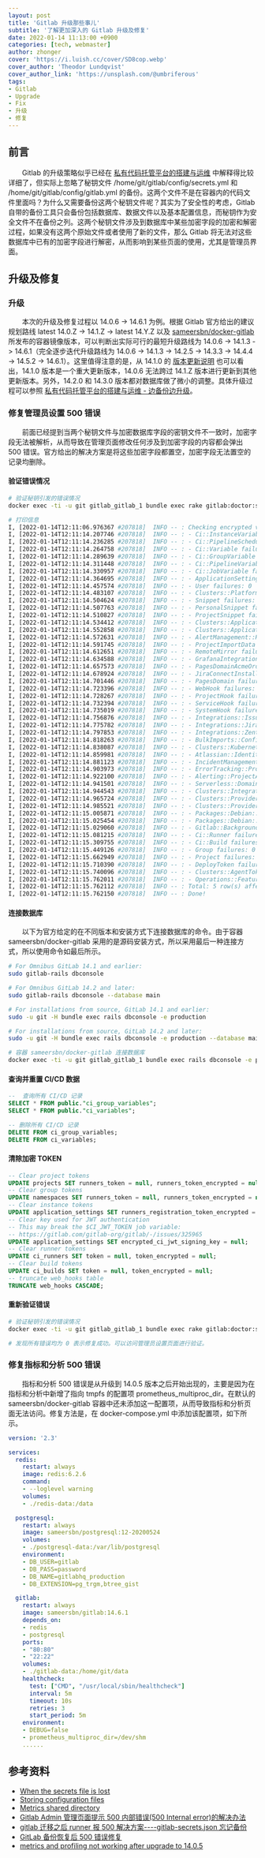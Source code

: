 ```yaml
---
layout: post
title: 'Gitlab 升级那些事儿'
subtitle: '了解更加深入的 Gitlab 升级及修复'
date: 2022-01-14 11:13:00 +0900
categories: [tech, webmaster]
author: zhonger
cover: 'https://i.luish.cc/cover/SD8cop.webp'
cover_author: 'Theodor Lundqvist'
cover_author_link: 'https://unsplash.com/@umbriferous'
tags: 
- Gitlab
- Upgrade
- Fix
- 升级
- 修复
---
```


## 前言

&emsp;&emsp;Gitlab 的升级策略似乎已经在 [私有代码托管平台的搭建与运维](../docker/gitlab.html) 中解释得比较详细了，但实际上忽略了秘钥文件 /home/git/gitlab/config/secrets.yml 和 /home/git/gitlab/config/gitlab.yml 的备份。这两个文件不是在容器内的代码文件里面吗？为什么又需要备份这两个秘钥文件呢？其实为了安全性的考虑，Gitlab 自带的备份工具只会备份包括数据库、数据文件以及基本配置信息，而秘钥作为安全文件不在备份之列。这两个秘钥文件涉及到数据库中某些加密字段的加密和解密过程，如果没有这两个原始文件或者使用了新的文件，那么 Gitlab 将无法对这些数据库中已有的加密字段进行解密，从而影响到某些页面的使用，尤其是管理员界面。

## 升级及修复

### 升级

&emsp;&emsp;本次的升级及修复过程以 14.0.6 -> 14.6.1 为例。根据 Gitlab 官方给出的建议规划路线 latest 14.0.Z -> 14.1.Z -> latest 14.Y.Z 以及 [sameersbn/docker-gitlab](https://github.com/sameersbn/docker-gitlab) 所发布的容器镜像版本，可以判断出实际可行的最短升级路线为 14.0.6 -> 14.1.3 -> 14.6.1（完全逐步迭代升级路线为 14.0.6 -> 14.1.3 -> 14.2.5 -> 14.3.3 -> 14.4.4 -> 14.5.2 -> 14.6.1）。这里值得注意的是，从 14.1.0 的 [版本更新说明](https://docs.gitlab.com/ee/update/#1410) 也可以看出，14.1.0 版本是一个重大更新版本，14.0.6 无法跨过 14.1.Z 版本进行更新到其他更新版本。另外，14.2.0 和 14.3.0 版本都对数据库做了微小的调整。具体升级过程可以参照 [私有代码托管平台的搭建与运维 - 边备份边升级](../docker/gitlab.html#边备份边升级)。

### 修复管理员设置 500 错误

&emsp;&emsp;前面已经提到当两个秘钥文件与加密数据库字段的密钥文件不一致时，加密字段无法被解析，从而导致在管理页面修改任何涉及到加密字段的内容都会弹出 500 错误。官方给出的解决方案是将这些加密字段都置空，加密字段无法置空的记录均删除。

#### 验证错误情况

```bash
# 验证秘钥引发的错误情况
docker exec -ti -u git gitlab_gitlab_1 bundle exec rake gitlab:doctor:secrets

# 打印信息
I, [2022-01-14T12:11:06.976367 #207818]  INFO -- : Checking encrypted values in the database
I, [2022-01-14T12:11:14.207746 #207818]  INFO -- : - Ci::InstanceVariable failures: 0
I, [2022-01-14T12:11:14.236285 #207818]  INFO -- : - Ci::PipelineScheduleVariable failures: 0
I, [2022-01-14T12:11:14.264758 #207818]  INFO -- : - Ci::Variable failures: 0
I, [2022-01-14T12:11:14.289639 #207818]  INFO -- : - Ci::GroupVariable failures: 0
I, [2022-01-14T12:11:14.311448 #207818]  INFO -- : - Ci::PipelineVariable failures: 0
I, [2022-01-14T12:11:14.330957 #207818]  INFO -- : - Ci::JobVariable failures: 0
I, [2022-01-14T12:11:14.364695 #207818]  INFO -- : - ApplicationSetting failures: 1
I, [2022-01-14T12:11:14.457574 #207818]  INFO -- : - User failures: 0
I, [2022-01-14T12:11:14.483107 #207818]  INFO -- : - Clusters::Platforms::Kubernetes failures: 0
I, [2022-01-14T12:11:14.504624 #207818]  INFO -- : - Snippet failures: 0
I, [2022-01-14T12:11:14.507763 #207818]  INFO -- : - PersonalSnippet failures: 0
I, [2022-01-14T12:11:14.510827 #207818]  INFO -- : - ProjectSnippet failures: 0
I, [2022-01-14T12:11:14.534412 #207818]  INFO -- : - Clusters::Applications::Helm failures: 0
I, [2022-01-14T12:11:14.552858 #207818]  INFO -- : - Clusters::Applications::Prometheus failures: 0
I, [2022-01-14T12:11:14.572631 #207818]  INFO -- : - AlertManagement::HttpIntegration failures: 0
I, [2022-01-14T12:11:14.591745 #207818]  INFO -- : - ProjectImportData failures: 0
I, [2022-01-14T12:11:14.612651 #207818]  INFO -- : - RemoteMirror failures: 0
I, [2022-01-14T12:11:14.634588 #207818]  INFO -- : - GrafanaIntegration failures: 0
I, [2022-01-14T12:11:14.657573 #207818]  INFO -- : - PagesDomainAcmeOrder failures: 0
I, [2022-01-14T12:11:14.678924 #207818]  INFO -- : - JiraConnectInstallation failures: 0
I, [2022-01-14T12:11:14.701446 #207818]  INFO -- : - PagesDomain failures: 0
I, [2022-01-14T12:11:14.723396 #207818]  INFO -- : - WebHook failures: 1
I, [2022-01-14T12:11:14.728267 #207818]  INFO -- : - ProjectHook failures: 1
I, [2022-01-14T12:11:14.732394 #207818]  INFO -- : - ServiceHook failures: 0
I, [2022-01-14T12:11:14.735019 #207818]  INFO -- : - SystemHook failures: 0
I, [2022-01-14T12:11:14.756876 #207818]  INFO -- : - Integrations::IssueTrackerData failures: 0
I, [2022-01-14T12:11:14.775782 #207818]  INFO -- : - Integrations::JiraTrackerData failures: 0
I, [2022-01-14T12:11:14.797853 #207818]  INFO -- : - Integrations::ZentaoTrackerData failures: 0
I, [2022-01-14T12:11:14.818263 #207818]  INFO -- : - BulkImports::Configuration failures: 0
I, [2022-01-14T12:11:14.838087 #207818]  INFO -- : - Clusters::KubernetesNamespace failures: 0
I, [2022-01-14T12:11:14.859981 #207818]  INFO -- : - Atlassian::Identity failures: 0
I, [2022-01-14T12:11:14.881123 #207818]  INFO -- : - IncidentManagement::ProjectIncidentManagementSetting failures: 0
I, [2022-01-14T12:11:14.903973 #207818]  INFO -- : - ErrorTracking::ProjectErrorTrackingSetting failures: 0
I, [2022-01-14T12:11:14.922100 #207818]  INFO -- : - Alerting::ProjectAlertingSetting failures: 0
I, [2022-01-14T12:11:14.941501 #207818]  INFO -- : - Serverless::DomainCluster failures: 0
I, [2022-01-14T12:11:14.944543 #207818]  INFO -- : - Clusters::Integrations::Prometheus failures: 0
I, [2022-01-14T12:11:14.965724 #207818]  INFO -- : - Clusters::Providers::Gcp failures: 0
I, [2022-01-14T12:11:14.985521 #207818]  INFO -- : - Clusters::Providers::Aws failures: 0
I, [2022-01-14T12:11:15.005871 #207818]  INFO -- : - Packages::Debian::ProjectDistributionKey failures: 0
I, [2022-01-14T12:11:15.025454 #207818]  INFO -- : - Packages::Debian::GroupDistributionKey failures: 0
I, [2022-01-14T12:11:15.029060 #207818]  INFO -- : - Gitlab::BackgroundMigration::BackfillJiraTrackerDeploymentType2::JiraTrackerDataTemp failures: 0
I, [2022-01-14T12:11:15.081215 #207818]  INFO -- : - Ci::Runner failures: 1
I, [2022-01-14T12:11:15.309755 #207818]  INFO -- : - Ci::Build failures: 1
I, [2022-01-14T12:11:15.449126 #207818]  INFO -- : - Group failures: 0
I, [2022-01-14T12:11:15.662949 #207818]  INFO -- : - Project failures: 0
I, [2022-01-14T12:11:15.710390 #207818]  INFO -- : - DeployToken failures: 0
I, [2022-01-14T12:11:15.740096 #207818]  INFO -- : - Clusters::AgentToken failures: 0
I, [2022-01-14T12:11:15.762011 #207818]  INFO -- : - Operations::FeatureFlagsClient failures: 0
I, [2022-01-14T12:11:15.762112 #207818]  INFO -- : Total: 5 row(s) affected
I, [2022-01-14T12:11:15.762150 #207818]  INFO -- : Done!
```

#### 连接数据库

&emsp;&emsp;以下为官方给定的在不同版本和安装方式下连接数据库的命令。由于容器 sameersbn/docker-gitlab 采用的是源码安装方式，所以采用最后一种连接方式，所以使用命令如最后所示。

```bash
# For Omnibus GitLab 14.1 and earlier:
sudo gitlab-rails dbconsole

# For Omnibus GitLab 14.2 and later:
sudo gitlab-rails dbconsole --database main

# For installations from source, GitLab 14.1 and earlier:
sudo -u git -H bundle exec rails dbconsole -e production

# For installations from source, GitLab 14.2 and later:
sudo -u git -H bundle exec rails dbconsole -e production --database main

# 容器 sameersbn/docker-gitlab 连接数据库
docker exec -ti -u git gitlab_gitlab_1 bundle exec rails dbconsole -e production --database main
```

#### 查询并重置 CI/CD 数据

```sql
--  查询所有 CI/CD 记录
SELECT * FROM public."ci_group_variables";
SELECT * FROM public."ci_variables";

-- 删除所有 CI/CD 记录
DELETE FROM ci_group_variables;
DELETE FROM ci_variables;
```

#### 清除加密 TOKEN

```sql
-- Clear project tokens
UPDATE projects SET runners_token = null, runners_token_encrypted = null;
-- Clear group tokens
UPDATE namespaces SET runners_token = null, runners_token_encrypted = null;
-- Clear instance tokens
UPDATE application_settings SET runners_registration_token_encrypted = null;
-- Clear key used for JWT authentication
-- This may break the $CI_JWT_TOKEN job variable:
-- https://gitlab.com/gitlab-org/gitlab/-/issues/325965
UPDATE application_settings SET encrypted_ci_jwt_signing_key = null;
-- Clear runner tokens
UPDATE ci_runners SET token = null, token_encrypted = null;
-- Clear build tokens
UPDATE ci_builds SET token = null, token_encrypted = null;
-- truncate web_hooks table
TRUNCATE web_hooks CASCADE;
```

#### 重新验证错误

```bash
# 验证秘钥引发的错误情况
docker exec -ti -u git gitlab_gitlab_1 bundle exec rake gitlab:doctor:secrets

# 发现所有错误均为 0 表示修复成功。可以访问管理员设置页面进行验证。
```

### 修复指标和分析 500 错误

&emsp;&emsp;指标和分析 500 错误是从升级到 14.0.5 版本之后开始出现的，主要是因为在指标和分析中新增了指向 tmpfs 的配置项 prometheus_multiproc_dir。在默认的 sameersbn/docker-gitlab 容器中还未添加这一配置项，从而导致指标和分析页面无法访问。修复方法是，在 docker-compose.yml 中添加该配置项，如下所示。

```yaml
version: '2.3'

services:
  redis:
    restart: always
    image: redis:6.2.6
    command:
    - --loglevel warning
    volumes:
    - ./redis-data:/data

  postgresql:
    restart: always
    image: sameersbn/postgresql:12-20200524
    volumes:
    - ./postgresql-data:/var/lib/postgresql
    environment:
    - DB_USER=gitlab
    - DB_PASS=password
    - DB_NAME=gitlabhq_production
    - DB_EXTENSION=pg_trgm,btree_gist

  gitlab:
    restart: always
    image: sameersbn/gitlab:14.6.1
    depends_on:
    - redis
    - postgresql
    ports:
    - "80:80"
    - "22:22"
    volumes:
    - ./gitlab-data:/home/git/data
    healthcheck:
      test: ["CMD", "/usr/local/sbin/healthcheck"]
      interval: 5m
      timeout: 10s
      retries: 3
      start_period: 5m
    environment:
    - DEBUG=false
    - prometheus_multiproc_dir=/dev/shm
    ......
```

## 参考资料

- [When the secrets file is lost](https://docs.gitlab.com/ee/raketasks/backup_restore.html#when-the-secrets-file-is-lost)
- [Storing configuration files](https://docs.gitlab.com/ee/raketasks/backup_restore.html#storing-configuration-files)
- [Metrics shared directory](https://docs.gitlab.com/ee/administration/monitoring/prometheus/gitlab_metrics.html#metrics-shared-directory)
- [Gitlab Admin 管理页面提示 500 内部错误(500 Internal error)的解决办法](https://blog.csdn.net/weixin_44295157/article/details/119618816)
- [gitlab 迁移之后 runner 报 500 解决方案----gitlab-secrets.json 忘记备份](https://blog.csdn.net/Shawn_wang_0919/article/details/115895292)
- [GitLab 备份恢复后 500 错误修复](https://lintian.co/archives/16)
- [metrics and profiling not working after upgrade to 14.0.5](https://github.com/sameersbn/docker-gitlab/issues/2387)
